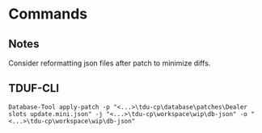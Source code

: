 # Commands

## Notes

Consider reformatting json files after patch to minimize diffs.

## TDUF-CLI

    Database-Tool apply-patch -p "<...>\tdu-cp\database\patches\Dealer slots update.mini.json" -j "<...>\tdu-cp\workspace\wip\db-json" -o "<...>\tdu-cp\workspace\wip\db-json"
    
